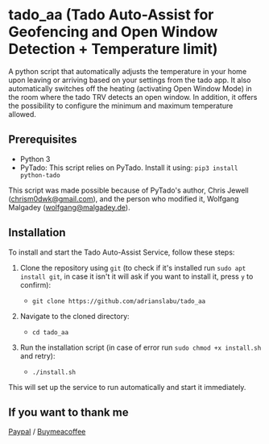 # tado_aa (Tado Auto-Assist for Geofencing and Open Window Detection + Temperature limit)

A python script that automatically adjusts the temperature in your home upon leaving or arriving based on your settings from the tado app. It also automatically switches off the heating (activating Open Window Mode) in the room where the tado TRV detects an open window.
In addition, it offers the possibility to configure the minimum and maximum temperature allowed.

## Prerequisites

- Python 3
- PyTado: This script relies on PyTado. Install it using:
  `pip3 install python-tado`

This script was made possible because of PyTado's author, Chris Jewell (chrism0dwk@gmail.com), and the person who modified it, Wolfgang Malgadey (wolfgang@malgadey.de).

## Installation

To install and start the Tado Auto-Assist Service, follow these steps:

1. Clone the repository using `git` (to check if it's installed run `sudo apt install git`, in case it isn't it will ask if you want to install it, press `y` to confirm):
   - `git clone https://github.com/adrianslabu/tado_aa`

2. Navigate to the cloned directory:
   - `cd tado_aa`

3. Run the installation script (in case of error run `sudo chmod +x install.sh` and retry):
   - `./install.sh`

This will set up the service to run automatically and start it immediately.

## If you want to thank me

[Paypal](https://paypal.me/adrianslabu) /
[Buymeacoffee](https://www.buymeacoffee.com/adrianslabu)
